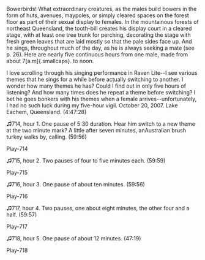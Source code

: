 Bowerbirds! What extraordinary creatures, as the males build bowers in the form of huts, avenues, maypoles, or simply cleared spaces on the forest floor as part of their sexual display to females. In the mountainous forests of northeast Queensland, the tooth-bill creates his display court in a cleared stage, with at least one tree trunk for perching, decorating the stage with fresh green leaves that are laid mostly so that the pale sides face up. And he sings, throughout much of the day, as he is always seeking a mate (see p. 26). Here are nearly five continuous hours from one male, made from about 7[a.m]{.smallcaps}. to noon.

I love scrolling through his singing performance in Raven Lite--I see various themes that he sings for a while before actually switching to another. I wonder how many themes he has? Could I find out in only five hours of listening? And how many times does he repeat a theme before switching? I bet he goes bonkers with his themes when a female arrives--unfortunately, I had no such luck during my five-hour vigil. October 20, 2007. Lake Eachem, Queensland. (4:47:28)

♫714, hour 1. One pause of 5:30 duration. Hear him switch to a new theme at the two minute mark? A little after seven minutes, anAustralian brush turkey walks by, calling. (59:56)

Play-714

♫715, hour 2. Two pauses of four to five minutes each. (59:59)

Play-715

♫716, hour 3. One pause of about ten minutes. (59:56)

Play-716

♫717, hour 4. Two pauses, one about eight minutes, the other four and a half. (59:57)

Play-717

♫718, hour 5. One pause of about 12 minutes. (47:19)

Play-718

